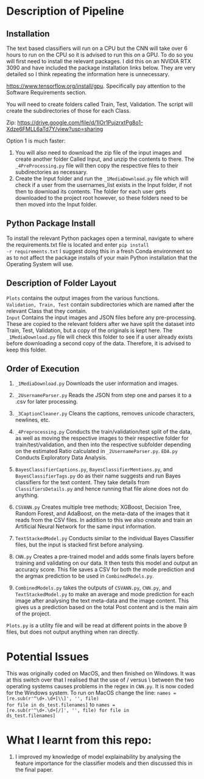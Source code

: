 # Description of Pipeline

## Installation
The text based classifiers will run on a CPU but the CNN will take over 6 hours to run on the CPU
so it is advised to run this on a GPU. To do so you will first need to install the relevant packages.
I did this on an NVIDIA RTX 3090 and have included the package installation links below. They are very detailed so
I think repeating the information here is unnecessary.

https://www.tensorflow.org/install/gpu.
Specifically pay attention to the Software Requirements section.

You will need to create folders called Train, Test, Validation. The script will create the subdirectories of those for each Class.

Zip: https://drive.google.com/file/d/1IOr1PujzrxtPg8o1-Xdze6FMLL6aTd7Y/view?usp=sharing

Option 1 is much faster:
1. You will also need to download the zip file of the input images and create another folder Called Input, and unzip the contents to there.
   The <code>_4PreProcessing.py</code> file will then copy the respective files to their subdirectories as necessary.
2. Create the Input folder and run the <code>_1MediaDownload.py</code> file which will check if a user from the usernames_list exists in the Input folder, if not then
to download its contents. The folder for each user gets downloaded to the project root however, so these folders need to be then moved into the Input folder.

## Python Package Install
To install the relevant Python packages open a terminal, navigate to where the requirements.txt file is located
and enter <code>pip install -r requirements.txt</code> I suggest doing this in a fresh Conda environment so as to not affect the
package installs of your main Python installation that the Operating System will use.

## Description of Folder Layout
<code>Plots</code> contains the output images from the various functions.<br>
<code>Validation, Train, Test</code> contain subdirectories which are named after the relevant Class
that they contain.<br>
<code>Input</code> Contains the input images and JSON files before any pre-processing.
These are copied to the relevant folders after we have split the dataset into Train, Test, Validation, but a copy of
the originals is kept here. The <code>_1MediaDownload.py</code> file will check this folder
to see if a user already exists before downloading a second copy of the data. Therefore, it is advised to keep this folder.<br>

## Order of Execution
1. <code>_1MediaDownload.py</code> Downloads the user information and images.
2. <code>_2UsernameParser.py</code> Reads the JSON from step one and parses it to a .csv for later processing.
3. <code>_3CaptionCleaner.py</code> Cleans the captions, removes unicode characters, newlines, etc.
4. <code>_4Preprocessing.py</code> Conducts the train/validation/test split of the data, as well as moving the respective images
to their respective folder for train/test/validation, and then into the respective subfolder depending on the estimated Ratio
   calculated in <code>_2UsernameParser.py</code>. <code>EDA.py</code> Conducts Exploratory Data Analysis.
   
5. <code>BayesClassifierCaptions.py</code>, <code>BayesClassifierMentions.py</code>, and <code>BayesClassifierTags.py</code> 
   do as their name suggests and run Bayes classifiers for the text content. They take details from <code>ClassifiersDetails.py</code>
   and hence running that file alone does not do anything.
   
6. <code>CSVANN.py</code> Creates multiple tree methods; XGBoost, Decision Tree, Random Forest, and AdaBoost, on the meta-data
of the images that it reads from the CSV files. In addition to this we also create and train an Artificial Neural Network
   for the same input information.
   
7. <code>TextStackedModel.py</code> Conducts similar to the individual Bayes Classifier files, but the input is stacked first
before analysing.
   
8. <code>CNN.py</code> Creates a pre-trained model and adds some finals layers before training and validating on our data.
It then tests this model and output an accuracy score. This file saves a CSV for both the mode prediction and the argmax prediction to be used in
   <code>CombinedModels.py</code>.
   
9. <code>CombinedModels.py</code> takes the outputs of <code>CSVANN.py</code>, <code>CNN.py</code>, and <code>TextStackedModel.py</code>
to make an average and mode prediction for each image after analysing the text meta-data and the image content. This gives us a prediction
   based on the total Post content and is the main aim of the project.
   
<code>Plots.py</code> is a utility file and will be read at different points in the above 9 files, but does not output
anything when ran directly.

# Potential Issues
This was originally coded on MacOS, and then finished on Windows. It was at this switch over that I realised that the use of / versus \ between the
two operating systems causes problems in the regex in <code>CNN.py</code>. It is now coded for the Windows system. To run on MacOS change the line:
<code>names = [re.sub(r'^\d+\.\d+[\\\\]', '', file) for file in ds_test.filenames]</code> to 
<code>names = [re.sub(r'^\d+\.\d+[/]', '', file) for file in ds_test.filenames]</code>

# What I learnt from this repo:
1. I improved my knowledge of model explainability by analysing the feature importance for the classifier models and then discussed this in the final paper.

